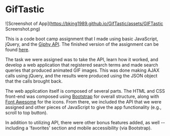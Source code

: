 # GifTastic

![Screenshot of App](https://bking1989.github.io/GifTastic/assets/GIFTastic Screenshot.png)

This is a code boot camp assignment that I made using basic JavaScript, jQuery, and the [Giphy API](https://developers.giphy.com/). The finished version of the assignment can be found [here](http://bking1989.github.io/GifTastic).

The task we were assigned was to take the API, learn how it worked, and develop a web application that registered search terms and made search queries that produced animated GIF images. This was done making AJAX calls using jQuery, and the results were produced using the JSON object that the calls brought back.

The web application itself is composed of several parts. The HTML and CSS front-end was composed using [Bootstrap](https://getbootstrap.com) for overall structure, along with [Font Awesome](https://fontawesome.com/) for the icons. From there, we included the API that we were assigned and other pieces of JavaScript to give the app functionality (e.g., scroll to top button).

In addition to utilizing API, there were other bonus features added, as well -- including a 'favorites' section and mobile accessibility (via Bootstrap).
